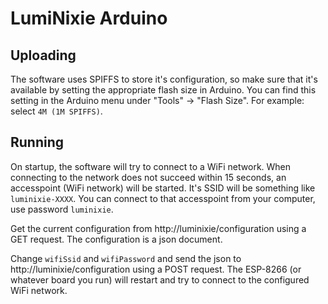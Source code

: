 # LumiNixie Arduino

## Uploading

The software uses SPIFFS to store it's configuration,
so make sure that it's available by setting the appropriate flash size in Arduino.
You can find this setting in the Arduino menu under "Tools" -> "Flash Size".
For example: select `4M (1M SPIFFS)`.

## Running

On startup, the software will try to connect to a WiFi network.
When connecting to the network does not succeed within 15 seconds,
an accesspoint (WiFi network) will be started. It's SSID will be
something like `luminixie-XXXX`.
You can connect to that accesspoint from your computer, use password `luminixie`.

Get the current configuration from http://luminixie/configuration using a GET request.
The configuration is a json document.

Change `wifiSsid` and `wifiPassword` and send the json to http://luminixie/configuration using a POST request.
The ESP-8266 (or whatever board you run) will restart and try to connect to the configured WiFi network.

